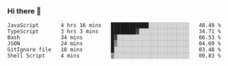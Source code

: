 ### Hi there 👋

<!-- - 🔭 I’m currently working on ...
- 🌱 I’m currently learning ...
- 👯 I’m looking to collaborate on ...
- 🤔 I’m looking for help with ...
- 💬 Ask me about ...
- 📫 How to reach me: ...
- 😄 Pronouns: ...
- ⚡ Fun fact: ... -->



<!--START_SECTION:waka-->

```text
JavaScript       4 hrs 16 mins   ████████████░░░░░░░░░░░░░   48.49 %
TypeScript       3 hrs 3 mins    ████████▓░░░░░░░░░░░░░░░░   34.71 %
Bash             34 mins         █▓░░░░░░░░░░░░░░░░░░░░░░░   06.53 %
JSON             24 mins         █▒░░░░░░░░░░░░░░░░░░░░░░░   04.69 %
GitIgnore file   18 mins         █░░░░░░░░░░░░░░░░░░░░░░░░   03.48 %
Shell Script     4 mins          ▒░░░░░░░░░░░░░░░░░░░░░░░░   00.83 %
```

<!--END_SECTION:waka-->
